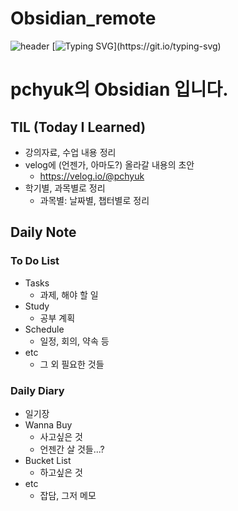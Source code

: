 # Obsidian_remote
![header](https://capsule-render.vercel.app/api?type=waving&color=timeGradient&height=100&section=header&fontSize=50)
[![Typing SVG](https://readme-typing-svg.demolab.com?font=Lobster&size=50&pause=1000&color=58A6FF&center=true&vCenter=true&width=870&height=100&lines=Welcome+to+pchyuk's+Obsidian!)](https://git.io/typing-svg)

# pchyuk의 Obsidian 입니다.
## TIL (Today I Learned)
- 강의자료, 수업 내용 정리
- velog에 (언젠가, 아마도?) 올라갈 내용의 초안
	- <https://velog.io/@pchyuk>
- 학기별, 과목별로 정리
  - 과목별: 날짜별, 챕터별로 정리

## Daily Note
### To Do List
- Tasks
  - 과제, 해야 할 일 
- Study
  - 공부 계획
- Schedule
  - 일정, 회의, 약속 등 
- etc
  - 그 외 필요한 것들
### Daily Diary
- 일기장
- Wanna Buy
  - 사고싶은 것 
  - 언젠간 살 것들...?
- Bucket List
  - 하고싶은 것
- etc
  - 잡담, 그저 메모
